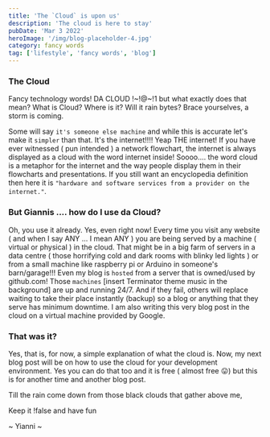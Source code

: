 ```yaml
---
title: 'The `Cloud` is upon us'
description: 'The cloud is here to stay'
pubDate: 'Mar 3 2022'
heroImage: '/img/blog-placeholder-4.jpg'
category: fancy words
tag: ['lifestyle', 'fancy words', 'blog']
---
```


### The Cloud

Fancy technology words! DA CLOUD !~!@~!1 but what exactly does that mean? What is Cloud? Where is it? Will it rain bytes? Brace yourselves, a storm is coming.

Some will say `it's someone else machine` and while this is accurate let's make it `simpler` than that. It's the internet!!!! Yeap THE internet! If you have ever witnessed ( pun intended ) a network flowchart, the internet is always displayed as a cloud with the word internet inside! Soooo.... the word cloud is a metaphor for the internet and the way people display them in their flowcharts and presentations. If you still want an encyclopedia definition then here it is `"hardware and software services from a provider on the internet."`.

### But Giannis .... how do I use da Cloud?

Oh, you use it already. Yes, even right now! Every time you visit any website ( and when I say ANY ... I mean ANY ) you are being served by a machine ( virtual or physical ) in the cloud. That might be in a big farm of servers in a data centre ( those horrifying cold and dark rooms with blinky led lights ) or from a small machine like raspberry pi or Arduino in someone's barn/garage!!! Even my blog is `hosted` from a server that is owned/used by github.com! Those `machines` [insert Terminator theme music in the background] are up and running 24/7. And if they fail, others will replace waiting to take their place instantly (backup) so a blog or anything that they serve has minimum downtime. I am also writing this very blog post in the cloud on a virtual machine provided by Google.

### That was it?

Yes, that is, for now, a simple explanation of what the cloud is. Now, my next blog post will be on how to use the cloud for your development environment. Yes you can do that too and it is free ( almost free :stuck_out_tongue:) but this is for another time and another blog post.

Till the rain come down from those black clouds that gather above me,

Keep it !false and have fun

~ Yianni ~
